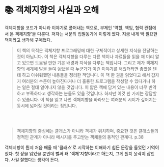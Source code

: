 # 📚 객체지향의 사실과 오해
객체지향을 코드가 아니라 이야기로 풀어내는 책으로, 부제인 '역할, 책임, 협력 관점에서 본 객체지향'을 다룬다. 저자는 서문의 집필동기에 이렇게 썼다. 지금 내게 딱 필요한 책이라고 생각해 구매했다. 
> 이 책의 목적은 객체지향 프로그래밍에 대한 구체적이고 상세한 지식을 전달하는 것이 아닙니다. 이 책은 객체지향을 다루는 다른 책이나 자료들을 읽을 때 미리 알고 있으면 도움될 만한 기본 배경과 지식을 다루는 책입니다. 그리고 제가 객체지향의 세계에 발을 들여 놓았을 때 누군가가 이런 이야기를 해줬더라면 좋았을 텐데 하고 아쉬워했던 내용들을 정리한 책입니다. 이 책 한 권을 읽었다고 해서 갑자기 여러분의 수준이 높아진다거나 더 훌륭한 프로그램을 작성할 수 있다거나 하는 일은 절대 일어나지 않을 것입니다. 이 얇은 책에 담겨 있는 내용이 너무 빈약하고 부족하다고 생각하는 분들도 있을 것입니다. 하지만 이것 한 가지는 장담할 수 있습니다. 이 책을 읽고 나면 객체지향을 바라보는 여러분의 시야가 깊어지는 동시에 넓어질 것이라는 점입니다.

<br/><br/>
> 객체지향의 중심에는 클래스가 아니라 객체가 위치하며, 중요한 것은 클래스들의 정적인 관계가 아니라 메시지를 주고받는 객체들의 동적인 관계다. p.38

객체지향이 뭔지 처음 배울 때 '클래스'로 시작하는 이해하기 힘든 문장을 들었던 기억이 있다. 첫 장을 읽었을 뿐인데 벌써 왜 '객체'지향이라고 하는지, 그게 뭔지 윤곽이 잡힌다. 사길 잘했다는 생각이 든다.
